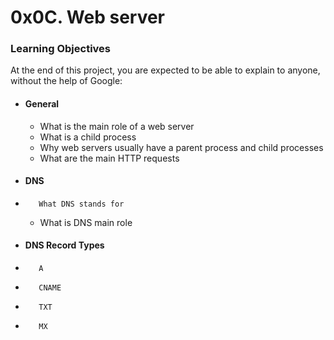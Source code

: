 # 0x0C. Web server

### Learning Objectives

At the end of this project, you are expected to be able to explain to anyone, without the help of Google:

- #### General

    -    What is the main role of a web server
    -    What is a child process
    -    Why web servers usually have a parent process and child processes
    -    What are the main HTTP requests

- #### DNS

-        What DNS stands for
    -    What is DNS main role

- #### DNS Record Types

-        A
-        CNAME
-        TXT
-        MX
